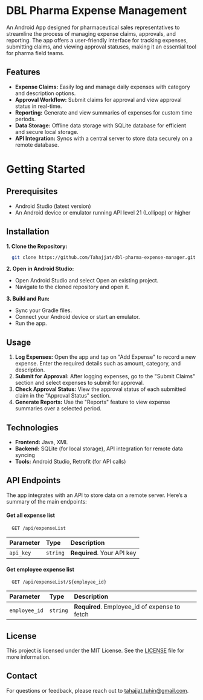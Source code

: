 
# DBL Pharma Expense Management

An Android App designed for pharmaceutical sales representatives to streamline the process of managing expense claims, approvals, and reporting. The app offers a user-friendly interface for tracking expenses, submitting claims, and viewing approval statuses, making it an essential tool for pharma field teams.





## Features

- **Expense Claims:** Easily log and manage daily expenses with category and description options.
- **Approval Workflow:** Submit claims for approval and view approval status in real-time.
- **Reporting:** Generate and view summaries of expenses for custom time periods.
- **Data Storage:** Offline data storage with SQLite database for efficient and secure local storage.
- **API Integration:** Syncs with a central server to store data securely on a remote database.





# Getting Started

## Prerequisites
- Android Studio (latest version)
- An Android device or emulator running API level 21 (Lollipop) or higher

## Installation

**1. Clone the Repository:**

```bash
  git clone https://github.com/Tahajjat/dbl-pharma-expense-manager.git
```
**2. Open in Android Studio:**
- Open Android Studio and select Open an existing project.
- Navigate to the cloned repository and open it.

**3. Build and Run:**
- Sync your Gradle files.
- Connect your Android device or start an emulator.
- Run the app.

## Usage
1. **Log Expenses:** Open the app and tap on "Add Expense" to record a new expense. Enter the required details such as amount, category, and description.
2. **Submit for Approval:** After logging expenses, go to the "Submit Claims" section and select expenses to submit for approval.
3. **Check Approval Status:** View the approval status of each submitted claim in the "Approval Status" section.
4. **Generate Reports:** Use the "Reports" feature to view expense summaries over a selected period.




## Technologies
- **Frontend:** Java, XML
- **Backend:** SQLite (for local storage), API integration for remote data syncing
- **Tools:** Android Studio, Retrofit (for API calls)



## API Endpoints
The app integrates with an API to store data on a remote server. Here’s a summary of the main endpoints:

#### Get all expense list

```http
  GET /api/expenseList
```

| Parameter | Type     | Description                |
| :-------- | :------- | :------------------------- |
| `api_key` | `string` | **Required**. Your API key |

#### Get employee expense list

```http
  GET /api/expenseList/${employee_id}
```

| Parameter | Type     | Description                       |
| :-------- | :------- | :-------------------------------- |
| `employee_id`      | `string` | **Required**. Employee_id of expense to fetch |




## License

This project is licensed under the MIT License. See the [LICENSE](https://choosealicense.com/licenses/mit/) file for more information.

## Contact
For questions or feedback, please reach out to tahajjat.tuhin@gmail.com.
